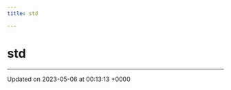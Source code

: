 ```yaml
---
title: std

---
```


# std








-------------------------------

Updated on 2023-05-06 at 00:13:13 +0000